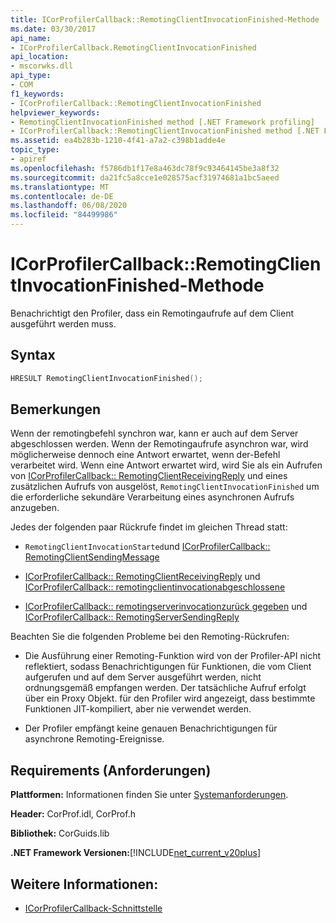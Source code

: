 ```yaml
---
title: ICorProfilerCallback::RemotingClientInvocationFinished-Methode
ms.date: 03/30/2017
api_name:
- ICorProfilerCallback.RemotingClientInvocationFinished
api_location:
- mscorwks.dll
api_type:
- COM
f1_keywords:
- ICorProfilerCallback::RemotingClientInvocationFinished
helpviewer_keywords:
- RemotingClientInvocationFinished method [.NET Framework profiling]
- ICorProfilerCallback::RemotingClientInvocationFinished method [.NET Framework profiling]
ms.assetid: ea4b283b-1210-4f41-a7a2-c398b1adde4e
topic_type:
- apiref
ms.openlocfilehash: f5786db1f17e8a463dc78f9c93464145be3a8f32
ms.sourcegitcommit: da21fc5a8cce1e028575acf31974681a1bc5aeed
ms.translationtype: MT
ms.contentlocale: de-DE
ms.lasthandoff: 06/08/2020
ms.locfileid: "84499986"
---
```

# <a name="icorprofilercallbackremotingclientinvocationfinished-method"></a>ICorProfilerCallback::RemotingClientInvocationFinished-Methode
Benachrichtigt den Profiler, dass ein Remotingaufrufe auf dem Client ausgeführt werden muss.  
  
## <a name="syntax"></a>Syntax  
  
```cpp  
HRESULT RemotingClientInvocationFinished();  
```  
  
## <a name="remarks"></a>Bemerkungen  
 Wenn der remotingbefehl synchron war, kann er auch auf dem Server abgeschlossen werden. Wenn der Remotingaufrufe asynchron war, wird möglicherweise dennoch eine Antwort erwartet, wenn der-Befehl verarbeitet wird. Wenn eine Antwort erwartet wird, wird Sie als ein Aufrufen von [ICorProfilerCallback:: RemotingClientReceivingReply](icorprofilercallback-remotingclientreceivingreply-method.md) und eines zusätzlichen Aufrufs von ausgelöst, `RemotingClientInvocationFinished` um die erforderliche sekundäre Verarbeitung eines asynchronen Aufrufs anzugeben.  
  
 Jedes der folgenden paar Rückrufe findet im gleichen Thread statt:  
  
- `RemotingClientInvocationStarted`und [ICorProfilerCallback:: RemotingClientSendingMessage](icorprofilercallback-remotingclientsendingmessage-method.md)  
  
- [ICorProfilerCallback:: RemotingClientReceivingReply](icorprofilercallback-remotingclientreceivingreply-method.md) und [ICorProfilerCallback:: remotingclientinvocationabgeschlossene](icorprofilercallback-remotingclientinvocationfinished-method.md)  
  
- [ICorProfilerCallback:: remotingserverinvocationzurück gegeben](icorprofilercallback-remotingserverinvocationreturned-method.md) und [ICorProfilerCallback:: RemotingServerSendingReply](icorprofilercallback-remotingserversendingreply-method.md)  
  
 Beachten Sie die folgenden Probleme bei den Remoting-Rückrufen:  
  
- Die Ausführung einer Remoting-Funktion wird von der Profiler-API nicht reflektiert, sodass Benachrichtigungen für Funktionen, die vom Client aufgerufen und auf dem Server ausgeführt werden, nicht ordnungsgemäß empfangen werden. Der tatsächliche Aufruf erfolgt über ein Proxy Objekt. für den Profiler wird angezeigt, dass bestimmte Funktionen JIT-kompiliert, aber nie verwendet werden.  
  
- Der Profiler empfängt keine genauen Benachrichtigungen für asynchrone Remoting-Ereignisse.  
  
## <a name="requirements"></a>Requirements (Anforderungen)  
 **Plattformen:** Informationen finden Sie unter [Systemanforderungen](../../get-started/system-requirements.md).  
  
 **Header:** CorProf.idl, CorProf.h  
  
 **Bibliothek:** CorGuids.lib  
  
 **.NET Framework Versionen:**[!INCLUDE[net_current_v20plus](../../../../includes/net-current-v20plus-md.md)]  
  
## <a name="see-also"></a>Weitere Informationen:

- [ICorProfilerCallback-Schnittstelle](icorprofilercallback-interface.md)
